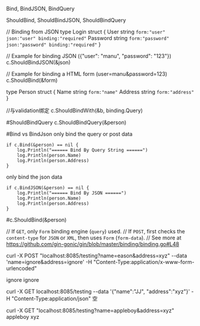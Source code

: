 Bind, BindJSON, BindQuery

ShouldBind, ShouldBindJSON, ShouldBindQuery


// Binding from JSON
type Login struct {
	User     string `form:"user" json:"user" binding:"required"`
	Password string `form:"password" json:"password" binding:"required"`
}


// Example for binding JSON ({"user": "manu", "password": "123"})
c.ShouldBindJSON(&json)



// Example for binding a HTML form (user=manu&password=123)
c.ShouldBind(&form)


type Person struct {
	Name    string `form:"name"`
	Address string `form:"address"`
}

//与validation绑定
c.ShouldBindWith(&b, binding.Query)


#ShouldBindQuery
c.ShouldBindQuery(&person)




#Bind vs BindJson
only bind the query or post data

	if c.Bind(&person) == nil {
		log.Println("====== Bind By Query String ======")
		log.Println(person.Name)
		log.Println(person.Address)
	}
only bind the json data

	if c.BindJSON(&person) == nil {
		log.Println("====== Bind By JSON ======")
		log.Println(person.Name)
		log.Println(person.Address)
	}



#c.ShouldBind(&person)

// If `GET`, only `Form` binding engine (`query`) used.
// If `POST`, first checks the `content-type` for `JSON` or `XML`, then uses `Form` (`form-data`).
// See more at https://github.com/gin-gonic/gin/blob/master/binding/binding.go#L48



curl -X POST "localhost:8085/testing?name=eason&address=xyz" --data 'name=ignore&address=ignore' -H "Content-Type:application/x-www-form-urlencoded"

ignore
ignore


 curl -X GET localhost:8085/testing --data '{"name":"JJ", "address":"xyz"}' -H "Content-Type:application/json"
 空


  curl -X GET "localhost:8085/testing?name=appleboy&address=xyz"
  appleboy
  xyz

